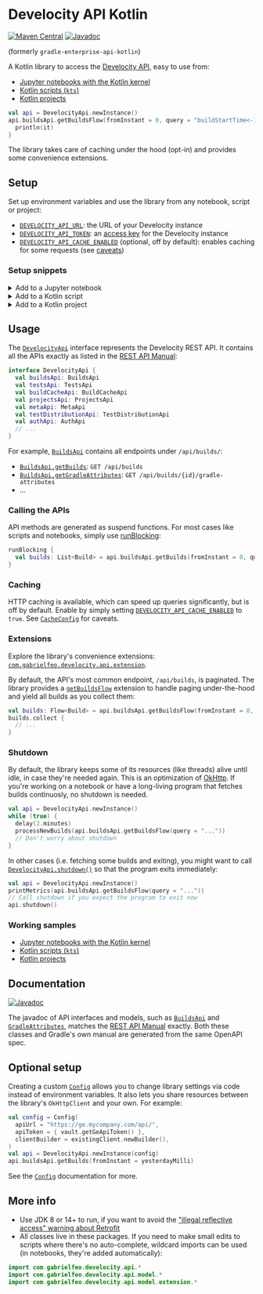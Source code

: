 # Develocity API Kotlin

[![Maven Central](https://img.shields.io/badge/Maven%20Central-2024.2.0-alpha01-blue)][14]
[![Javadoc](https://img.shields.io/badge/Javadoc-2024.2.0-alpha01-orange)][7]

(formerly `gradle-enterprise-api-kotlin`)

A Kotlin library to access the [Develocity API][1], easy to use from:

- [Jupyter notebooks with the Kotlin kernel][29]
- [Kotlin scripts (`kts`)][27]
- [Kotlin projects][28]

```kotlin
val api = DevelocityApi.newInstance()
api.buildsApi.getBuildsFlow(fromInstant = 0, query = "buildStartTime<-1d").forEach {
  println(it)
}
```

The library takes care of caching under the hood (opt-in) and provides some convenience extensions.

## Setup

Set up environment variables and use the library from any notebook, script or project:

- [`DEVELOCITY_API_URL`][16]: the URL of your Develocity instance
- [`DEVELOCITY_API_TOKEN`][17]: an [access key][31] for the Develocity instance
- [`DEVELOCITY_API_CACHE_ENABLED`][12] (optional, off by default): enables caching for some
  requests (see [caveats][13])

### Setup snippets

<details>
  <summary>Add to a Jupyter notebook</summary>

```
%useLatestDescriptors
%use develocity-api-kotlin(version=2024.2.0-alpha01)
```

</details>

<details>
  <summary>Add to a Kotlin script</summary>

```kotlin
@file:DependsOn("com.gabrielfeo:develocity-api-kotlin:2024.2.0-alpha01")
```

</details>

<details>
  <summary>Add to a Kotlin project</summary>

```kotlin
dependencies {
  implementation("com.gabrielfeo:develocity-api-kotlin:2024.2.0-alpha01")
}
```

</details>

## Usage

The [`DevelocityApi`][9] interface represents the Develocity REST API. It contains
all the APIs exactly as listed in the [REST API Manual][5]:

```kotlin
interface DevelocityApi {
  val buildsApi: BuildsApi
  val testsApi: TestsApi
  val buildCacheApi: BuildCacheApi
  val projectsApi: ProjectsApi
  val metaApi: MetaApi
  val testDistributionApi: TestDistributionApi
  val authApi: AuthApi
  // ...
}
```

For example, [`BuildsApi`][20] contains all endpoints under `/api/builds/`:

- [`BuildsApi.getBuilds`][21]: `GET /api/builds`
- [`BuildsApi.getGradleAttributes`][22]: `GET /api/builds/{id}/gradle-attributes`
- ...

### Calling the APIs

API methods are generated as suspend functions.
For most cases like scripts and notebooks, simply use [runBlocking][30]:

```kotlin
runBlocking {
  val builds: List<Build> = api.buildsApi.getBuilds(fromInstant = 0, query = "...")
}
```

### Caching

HTTP caching is available, which can speed up queries significantly, but is
off by default. Enable by simply setting [`DEVELOCITY_API_CACHE_ENABLED`][12] to `true`. See
[`CacheConfig`][13] for caveats.

### Extensions

Explore the library's convenience extensions:
[`com.gabrielfeo.develocity.api.extension`][25].

By default, the API's most common endpoint, `/api/builds`, is paginated. The library provides a
[`getBuildsFlow`][24] extension to handle paging under-the-hood and yield all builds as you collect
them:

```kotlin
val builds: Flow<Build> = api.buildsApi.getBuildsFlow(fromInstant = 0, query = "...")
builds.collect {
  // ...
}
```

### Shutdown

By default, the library keeps some of its resources (like threads) alive until idle, in
case they're needed again. This is an optimization of [OkHttp][4]. If you're working on a notebook
or have a long-living program that fetches builds continuosly, no shutdown is needed.

```kotlin
val api = DevelocityApi.newInstance()
while (true) {
  delay(2.minutes)
  processNewBuilds(api.buildsApi.getBuildsFlow(query = "..."))
  // Don't worry about shutdown
}
```

In other cases (i.e. fetching some builds and exiting), you might want to call
[`DevelocityApi.shutdown()`][11] so that the program exits immediately:

```kotlin
val api = DevelocityApi.newInstance()
printMetrics(api.buildsApi.getBuildsFlow(query = "..."))
// Call shutdown if you expect the program to exit now
api.shutdown()
```

### Working samples

- [Jupyter notebooks with the Kotlin kernel][29]
- [Kotlin scripts (`kts`)][27]
- [Kotlin projects][28]

## Documentation

[![Javadoc](https://img.shields.io/badge/javadoc-latest-orange)][7]

The javadoc of API interfaces and models, such as [`BuildsApi`][18] and [`GradleAttributes`][19],
matches the [REST API Manual][5] exactly. Both these classes and Gradle's own manual are generated
from the same OpenAPI spec.

## Optional setup

Creating a custom [`Config`][8] allows you to change library settings via code instead of
environment variables. It also lets you share resources between the library's `OkHttpClient` and
your own. For example:

```kotlin
val config = Config(
  apiUrl = "https://ge.mycompany.com/api/",
  apiToken = { vault.getGeApiToken() },
  clientBuilder = existingClient.newBuilder(),
)
val api = DevelocityApi.newInstance(config)
api.buildsApi.getBuilds(fromInstant = yesterdayMilli)
```

See the [`Config`][8] documentation for more.

## More info

- Use JDK 8 or 14+ to run, if you want to avoid the ["illegal reflective access" warning about
  Retrofit][3]
- All classes live in these packages. If you need to make small edits to scripts where there's
  no auto-complete, wildcard imports can be used (in notebooks, they're added automatically):

```kotlin
import com.gabrielfeo.develocity.api.*
import com.gabrielfeo.develocity.api.model.*
import com.gabrielfeo.develocity.api.model.extension.*
```

[1]: https://docs.gradle.com/enterprise/api-manual/
[2]: https://square.github.io/retrofit/
[3]: https://github.com/square/retrofit/issues/3448
[4]: https://github.com/square/retrofit/issues/3144#issuecomment-508300518
[5]: https://docs.gradle.com/enterprise/api-manual/ref/2024.1.html
[6]: https://github.com/OpenAPITools/openapi-generator/blob/master/modules/openapi-generator-gradle-plugin/README.adoc
[7]: https://gabrielfeo.github.io/develocity-api-kotlin/
[8]: https://gabrielfeo.github.io/develocity-api-kotlin/library/com.gabrielfeo.develocity.api/-config/index.html
[9]: https://gabrielfeo.github.io/develocity-api-kotlin/library/com.gabrielfeo.develocity.api/-develocity-api/
[11]: https://gabrielfeo.github.io/develocity-api-kotlin/library/com.gabrielfeo.develocity.api/-develocity-api/shutdown.html
[12]: https://gabrielfeo.github.io/develocity-api-kotlin/library/com.gabrielfeo.develocity.api/-config/-cache-config/cache-enabled.html
[13]: https://gabrielfeo.github.io/develocity-api-kotlin/library/com.gabrielfeo.develocity.api/-config/-cache-config/index.html
[14]: https://central.sonatype.com/artifact/com.gabrielfeo/develocity-api-kotlin/2024.2.0-alpha01
[16]: https://gabrielfeo.github.io/develocity-api-kotlin/library/com.gabrielfeo.develocity.api/-config/api-url.html
[17]: https://gabrielfeo.github.io/develocity-api-kotlin/library/com.gabrielfeo.develocity.api/-config/api-token.html
[18]: https://gabrielfeo.github.io/develocity-api-kotlin/library/com.gabrielfeo.develocity.api/-builds-api/index.html
[19]: https://gabrielfeo.github.io/develocity-api-kotlin/library/com.gabrielfeo.develocity.api.model/-gradle-attributes/index.html
[20]: https://gabrielfeo.github.io/develocity-api-kotlin/library/com.gabrielfeo.develocity.api/-builds-api/index.html
[21]: https://gabrielfeo.github.io/develocity-api-kotlin/library/com.gabrielfeo.develocity.api/-builds-api/get-builds.html
[22]: https://gabrielfeo.github.io/develocity-api-kotlin/library/com.gabrielfeo.develocity.api/-builds-api/get-gradle-attributes.html
[23]: https://gabrielfeo.github.io/develocity-api-kotlin/library/com.gabrielfeo.develocity.api/-develocity-api/-default-instance/index.html
[24]: https://gabrielfeo.github.io/develocity-api-kotlin/library/com.gabrielfeo.develocity.api.extension/get-builds-flow.html
[25]: https://gabrielfeo.github.io/develocity-api-kotlin/library/com.gabrielfeo.develocity.api.extension/index.html
[26]: https://kotlinlang.org/api/kotlinx.coroutines/kotlinx-coroutines-core/kotlinx.coroutines.flow/-flow/
[27]: ./examples/example-scripts/example-script.main.kts
[28]: ./examples/example-project
[29]: https://nbviewer.org/github/gabrielfeo/develocity-api-kotlin/blob/main/examples/example-notebooks/MostFrequentBuilds.ipynb
[30]: https://kotlinlang.org/api/kotlinx.coroutines/kotlinx-coroutines-core/kotlinx.coroutines/run-blocking.html
[31]: ./docs/AccessKeys.md
[32]: ./examples
